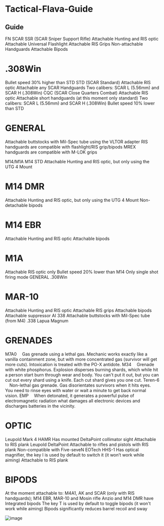 # Tactical-Flava-Guide
## Guide
FN SCAR
SSR (SCAR Sniper Support Rifle)
Attachable Hunting and RIS optic
Attachable Universal Flashlight
Attachable RIS Grips
Non-attachable Handguards
Attachable Bipods
# .308Win
Bullet speed 30% higher than STD
STD (SCAR Standard)
Attachable RIS optic
Attachable any SCAR Handguards
Two calibers: SCAR L (5.56mm) and SCAR H (.308Win)
CQC (SCAR Close Quarters Combat)
Attachable RIS optic
Attachable short handguards (at this moment only standard)
Two calibers: SCAR L (5.56mm) and SCAR H (.308Win)
Bullet speed 10% lower than STD
# GENERAL
Attachable buttstocks with Mil-Spec tube using the VLTOR adapter
RIS handguards are compatible with flashlight/RIS grip/bipods
MREX handguards are compatible with M-LOK grips



M14/M1A
M14 STD
Attachable Hunting and RIS optic, but only using the UTG 4 Mount
# M14 DMR
Attachable Hunting and RIS optic, but only using the UTG 4 Mount
Non-detachable bipods
# M14 EBR
Attachable Hunting and RIS optic
Attachable bipods
# M1A
Attachable RIS optic only
Bullet speed 20% lower than M14
Only single shot firing mode
GENERAL
.308Win



# MAR-10
Attachable Hunting and RIS optic
Attachable RIS grips
Attachable bipods
Attachable suppressor AI 338
Attachable buttstocks with Mil-Spec tube (from M4)
.338 Lapua Magnum



# GRENADES
M7A0
 Gas grenade using a lethal gas. Mechanic works exactly like a vanilla containment zone, but with more concentrated gas (survivor will get more cuts). Intoxication is treated with the PO-X antidote.
M34
 Grenade with white phosphorus. Explosion disperses burning shards, which while hit a person start burn through wear and body. You can't put it out, but you can cut out every shard using a knife. Each cut shard gives you one cut.
Teren-6
 Non-lethal gas grenade. Gas disorientates survivors when it hits eyes. You need to rinse eyes with water or wait a minute to get back normal vision.
EMP
 When detonated, it generates a powerful pulse of electromagnetic radiation what damages all electronic devices and discharges batteries in the vicinity.



# OPTIC
Leupold Mark 4 HAMR
Has mounted DeltaPoint collimator sight
Attachable to RIS plank
Leupold DeltaPoint
Attachable to rifles and pistols with RIS plank
Non-compatible with Five-seveN
EOTech HHS-1
Has optical magnifier, the key I is used by default to switch it (it won’t work while aiming)
Attachable to RIS plank



# BIPODS
At the moment attachable to: M4A1, AK and SCAR (only with RIS handguards); M14 EBR, MAR-10 and Mosin rifle
Anzio and M14 DMR have Integrated bipods
The key T is used by default to toggle bipods (it won't work while aiming)
Bipods significantly reduces barrel recoil and sway


![image](https://github.com/Sk3tch725/Tactical-Flava-Guide/assets/131110951/7214dedf-a14b-4209-8077-e3aa6b45cd1c)
